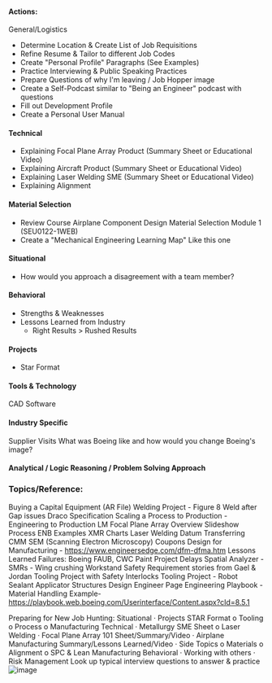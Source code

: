 #### Actions: 
General/Logistics
-  Determine Location & Create List of Job Requisitions
-  Refine Resume & Tailor to different Job Codes
-  Create "Personal Profile" Paragraphs (See Examples)
-  Practice Interviewing & Public Speaking Practices
-  Prepare Questions of why I'm leaving / Job Hopper image
-  Create a Self-Podcast similar to "Being an Engineer" podcast with questions
-  Fill out Development Profile
-  Create a Personal User Manual


#### Technical 
-  Explaining Focal Plane Array Product (Summary Sheet or Educational Video)
-  Explaining Aircraft Product (Summary Sheet or Educational Video)
-  Explaining Laser Welding SME (Summary Sheet or Educational Video)
-  Explaining Alignment 
#### Material Selection
-  Review Course Airplane Component Design Material Selection Module 1 (SEU0122-1WEB)
-  Create a "Mechanical Engineering Learning Map" Like this one


#### Situational
-  How would you approach a disagreement with a team member?
 
 

#### Behavioral  
-  Strengths & Weaknesses 
-  Lessons Learned from Industry
	-  Right Results > Rushed Results 

#### Projects 
-  Star Format
 
 


#### Tools & Technology
CAD Software
 
 

#### Industry Specific
Supplier Visits 
What was Boeing like and how would you change Boeing's image?
 

#### Analytical / Logic Reasoning / Problem Solving Approach


### Topics/Reference: 
Buying a Capital Equipment (AR File)
Welding Project - Figure 8 Weld after Gap issues
Draco Specification 
Scaling a Process to Production - Engineering to Production
LM Focal Plane Array Overview Slideshow
Process ENB Examples
XMR Charts 
Laser Welding
Datum Transferring 
CMM
SEM (Scanning Electron Microscopy) 
Coupons 
Design for Manufacturing - https://www.engineersedge.com/dfm-dfma.htm 
Lessons Learned Failures: Boeing FAUB, CWC Paint Project Delays
Spatial Analyzer - SMRs - 
Wing crushing Workstand
Safety Requirement stories from Gael & Jordan
Tooling Project with Safety Interlocks
Tooling Project - Robot Sealant Applicator
Structures Design Engineer Page
Engineering Playbook - Material Handling Example- https://playbook.web.boeing.com/Userinterface/Content.aspx?cId=8.5.1

Preparing for New Job Hunting: 
Situational 
	· Projects STAR Format
			o Tooling
			o Process
			o Manufacturing
Technical
	· Metallurgy SME Sheet
			o Laser Welding
	· Focal Plane Array 101 Sheet/Summary/Video
	· Airplane Manufacturing Summary/Lessons Learned/Video
	· Side Topics
			o Materials
			o Alignment
			o SPC & Lean Manufacturing
Behavioral 
	· Working with others
	· Risk Management
Look up typical interview questions to answer & practice![image](https://github.com/user-attachments/assets/29188119-2240-4be1-a767-788559bd35ab)
